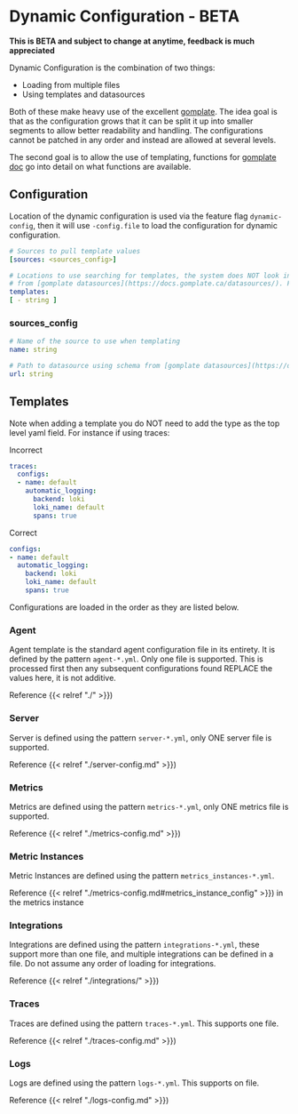 # Dynamic Configuration - BETA

**This is BETA and subject to change at anytime, feedback is much appreciated**

Dynamic Configuration is the combination of two things:

* Loading from multiple files
* Using templates and datasources

Both of these make heavy use of the excellent [gomplate](https://github.com/hairyhenderson/gomplate). The idea goal is
that as the configuration grows that it can be split it up into smaller segments to allow better readability and handling.
The configurations cannot be patched in any order and instead are allowed at several levels. 

The second goal is to allow the use of templating, functions for [gomplate doc](https://docs.gomplate.ca/) go into detail
on what functions are available.

## Configuration

Location of the dynamic configuration is used via the feature flag `dynamic-config`, then it will use `-config.file` to
load the configuration for dynamic configuration.

```yaml
# Sources to pull template values 
[sources: <sources_config>]

# Locations to use searching for templates, the system does NOT look into subdirectories. Follows gomplate schema
# from [gomplate datasources](https://docs.gomplate.ca/datasources/). File and S3/GCP templates are currently supported
templates: 
[ - string ]

``` 

### sources_config
```yaml
# Name of the source to use when templating
name: string

# Path to datasource using schema from [gomplate datasources](https://docs.gomplate.ca/datasources/) 
url: string

```

## Templates

Note when adding a template you do NOT need to add the type as the top level yaml field. For instance if using traces:

Incorrect

```yaml
traces:
  configs:
  - name: default
    automatic_logging:
      backend: loki
      loki_name: default
      spans: true
```

Correct

```yaml
configs:
- name: default
  automatic_logging:
    backend: loki
    loki_name: default
    spans: true
```

Configurations are loaded in the order as they are listed below.

### Agent


Agent template is the standard agent configuration file in its entirety. It is defined by the pattern `agent-*.yml`. Only
one file is supported. This is processed first then any subsequent configurations found REPLACE the values here, it is 
not additive. 

Reference {{< relref "./" >}})

### Server

Server is defined using the pattern `server-*.yml`, only ONE server file is supported.

Reference {{< relref "./server-config.md" >}})


### Metrics

Metrics are defined using the pattern `metrics-*.yml`, only ONE metrics file is supported.

Reference {{< relref "./metrics-config.md" >}})

### Metric Instances

Metric Instances are defined using the pattern `metrics_instances-*.yml`.

Reference {{< relref "./metrics-config.md#metrics_instance_config" >}}) in the metrics instance


### Integrations 

Integrations are defined using the pattern `integrations-*.yml`, these support more than one file, and multiple 
integrations can be defined in a file. Do not assume any order of loading for integrations.

Reference {{< relref "./integrations/" >}})

### Traces

Traces are defined using the pattern `traces-*.yml`. This supports one file.

Reference {{< relref "./traces-config.md" >}})

### Logs

Logs are defined using the pattern `logs-*.yml`. This supports on file.

Reference {{< relref "./logs-config.md" >}})
